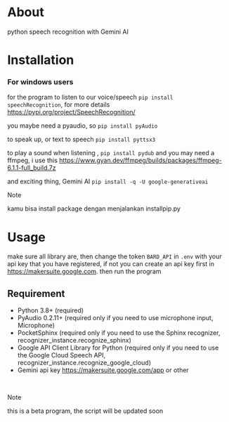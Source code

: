 # About
  python speech recognition with Gemini AI
  
# Installation

### For windows users
  for the program to listen to our voice/speech `pip install speechRecognition`, for more details https://pypi.org/project/SpeechRecognition/
  
  you maybe need a pyaudio, so ```pip install pyAudio```
  
  to speak up, or text to speech ```pip install pyttsx3```

  to play a sound when listening , ```pip install pydub```  and you may need a ffmpeg, i use this https://www.gyan.dev/ffmpeg/builds/packages/ffmpeg-6.1.1-full_build.7z
  
  and exciting thing, Gemini AI  ```pip install -q -U google-generativeai```
> [!NOTE]
> kamu bisa install package dengan menjalankan installpip.py


# Usage
  make sure all library are, then change the token ```BARD_API``` in ```.env``` with your api key that you have registered, if not you can create an api key first in https://makersuite.google.com.
  then run the program 
  
  
## Requirement
  - Python 3.8+ (required)
  - PyAudio 0.2.11+ (required only if you need to use microphone input, Microphone)
  - PocketSphinx (required only if you need to use the Sphinx recognizer, recognizer_instance.recognize_sphinx)
  - Google API Client Library for Python (required only if you need to use the Google Cloud Speech API, recognizer_instance.recognize_google_cloud)
  - Gemini api key https://makersuite.google.com/app or other

<br>


> [!NOTE]
> this is a beta program, the script will be updated soon
